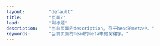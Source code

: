 ```yaml
---
layout:         "default"
title:          "页面2"
lead:           "副标题"
description:    "当前页面的description, 存于head的meta中。"
keywords:       "当前页面的head的meta中的关键字。"
---
```


